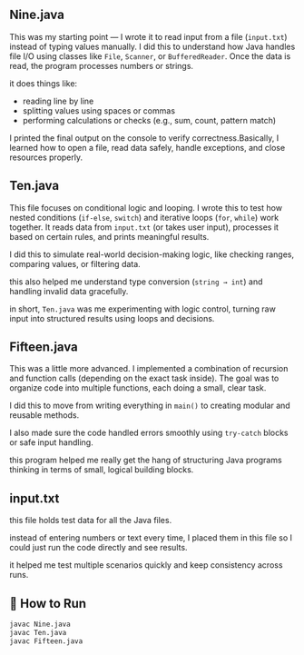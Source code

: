 ## Nine.java

This was my starting point — I wrote it to read input from a file (`input.txt`) instead of typing values manually. I did this to understand how Java handles file I/O using classes like `File`, `Scanner`, or `BufferedReader`. Once the data is read, the program processes numbers or strings.

it does things like:

- reading line by line  
- splitting values using spaces or commas  
- performing calculations or checks (e.g., sum, count, pattern match)

I printed the final output on the console to verify correctness.Basically, I learned how to open a file, read data safely, handle exceptions, and close resources properly.


## Ten.java

This file focuses on conditional logic and looping. I wrote this to test how nested conditions (`if-else`, `switch`) and iterative loops (`for`, `while`) work together. It reads data from `input.txt` (or takes user input), processes it based on certain rules, and prints meaningful results.

I did this to simulate real-world decision-making logic, like checking ranges, comparing values, or filtering data.

this also helped me understand type conversion (`string → int`) and handling invalid data gracefully.

in short, `Ten.java` was me experimenting with logic control, turning raw input into structured results using loops and decisions.



## Fifteen.java

This was a little more advanced. I implemented a combination of recursion and function calls (depending on the exact task inside). The goal was to organize code into multiple functions, each doing a small, clear task.

I did this to move from writing everything in `main()` to creating modular and reusable methods.

I also made sure the code handled errors smoothly using `try-catch` blocks or safe input handling.

this program helped me really get the hang of structuring Java programs thinking in terms of small, logical building blocks.


## input.txt

this file holds test data for all the Java files.

instead of entering numbers or text every time, I placed them in this file so I could just run the code directly and see results.

it helped me test multiple scenarios quickly and keep consistency across runs.


## 🔧 How to Run

```bash
javac Nine.java
javac Ten.java
javac Fifteen.java
